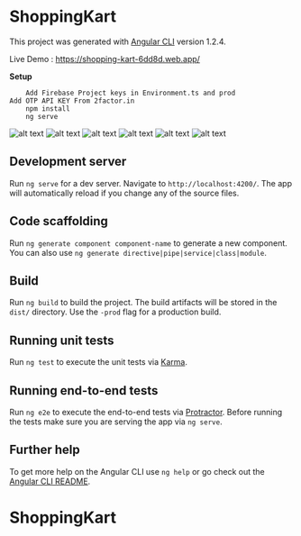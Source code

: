 # ShoppingKart

This project was generated with [Angular CLI](https://github.com/angular/angular-cli) version 1.2.4.

Live Demo : https://shopping-kart-6dd8d.web.app/

<b>Setup</b>

        Add Firebase Project keys in Environment.ts and prod
	Add OTP API KEY From 2factor.in
        npm install
        ng serve
        
		
![alt text](http://www.mediafire.com/convkey/56f1/bjt08o4mqi83x6azg.jpg)
![alt text](http://www.mediafire.com/convkey/019f/0atmk73i2z71of6zg.jpg)
![alt text](http://www.mediafire.com/convkey/b3cd/trgo0lu0fikcbsdzg.jpg)
![alt text](http://www.mediafire.com/convkey/f68f/1so6gqwkwsw6dbyzg.jpg)
![alt text](http://www.mediafire.com/convkey/3410/53y4wulw9rg0z4rzg.jpg)
![alt text](http://www.mediafire.com/convkey/7e8f/xjn43cthv4lb1ngzg.jpg)

## Development server

Run `ng serve` for a dev server. Navigate to `http://localhost:4200/`. The app will automatically reload if you change any of the source files.

## Code scaffolding

Run `ng generate component component-name` to generate a new component. You can also use `ng generate directive|pipe|service|class|module`.

## Build

Run `ng build` to build the project. The build artifacts will be stored in the `dist/` directory. Use the `-prod` flag for a production build.

## Running unit tests

Run `ng test` to execute the unit tests via [Karma](https://karma-runner.github.io).

## Running end-to-end tests

Run `ng e2e` to execute the end-to-end tests via [Protractor](http://www.protractortest.org/).
Before running the tests make sure you are serving the app via `ng serve`.

## Further help

To get more help on the Angular CLI use `ng help` or go check out the [Angular CLI README](https://github.com/angular/angular-cli/blob/master/README.md).
# ShoppingKart
